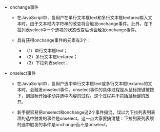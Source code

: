 * onchange事件
    * 在JavaScript中，当用户在单行文本框text和多行文本框textarea输入文本时，由于文本框内字符串的改变将会触发onchange事件。此外，在下拉列表select中一个选项的状态改变后也会触发onchange事件。

    * 具有获得onchange事件的元素有3个：
        * （1）单行文本框text；
        * （2）多行文本框textarea；
        * （3）下拉列表select；


* onselect事件
    * 在JavaScript中，当用户选中单行文本框text或多行文本框textarea的文本时，会触发onselect事件。onselect事件的具体过程是从鼠标按键被按下，到鼠标开始移动并选中内容的过程。这个过程并不包括鼠标键的放开。

    * 新手很容易把onselect和onchange这2个事件搞混，误以为下拉列表列表项的选中触发的事件是onselect。这一点大家要搞清楚：下拉列表列表项的选中触发的事件是onchange而不是onselect。